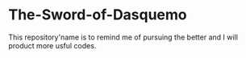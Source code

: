 # The-Sword-of-Dasquemo
This repository'name is to remind me of pursuing the better and I will product more usful codes. 
